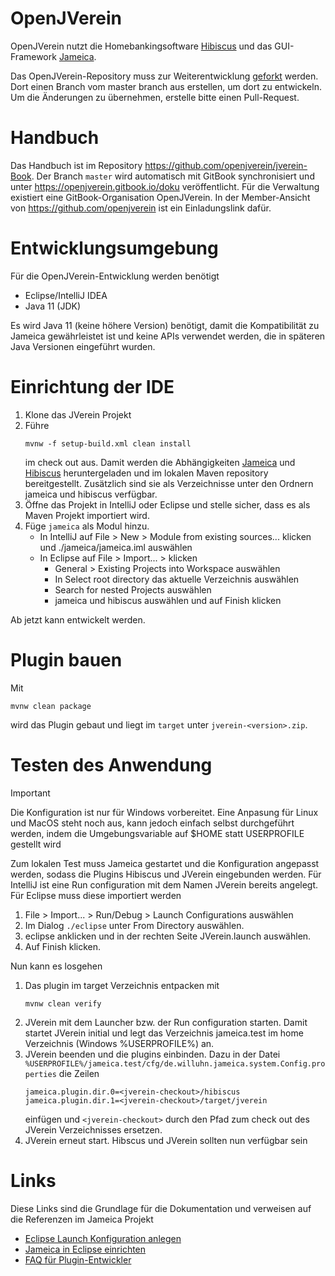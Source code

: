 # OpenJVerein

OpenJVerein nutzt die Homebankingsoftware [Hibiscus](https://www.willuhn.de/products/hibiscus/) und das
GUI-Framework [Jameica](https://www.willuhn.de/products/jameica/).

Das OpenJVerein-Repository muss zur Weiterentwicklung [geforkt](https://github.com/openjverein/jverein/fork) werden.
Dort einen Branch vom master branch aus erstellen, um dort zu entwickeln. Um die Änderungen zu 
übernehmen, erstelle bitte einen Pull-Request. 

# Handbuch

Das Handbuch ist im Repository https://github.com/openjverein/jverein-Book. Der Branch `master` wird automatisch mit
GitBook synchronisiert und unter https://openjverein.gitbook.io/doku veröffentlicht. Für die Verwaltung existiert eine
GitBook-Organisation OpenJVerein. In der Member-Ansicht von https://github.com/openjverein ist ein Einladungslink dafür.

# Entwicklungsumgebung

Für die OpenJVerein-Entwicklung werden benötigt

- Eclipse/IntelliJ IDEA
- Java 11 (JDK)

Es wird Java 11 (keine höhere Version) benötigt, damit die Kompatibilität zu Jameica gewährleistet ist und keine APIs
verwendet werden, die in späteren Java Versionen eingeführt wurden.

# Einrichtung der IDE

1. Klone das JVerein Projekt
2. Führe
   ```maven
   mvnw -f setup-build.xml clean install
   ```
   im check out aus. Damit werden die Abhängigkeiten [Jameica](https://www.willuhn.de/products/jameica/) und
   [Hibiscus](https://www.willuhn.de/products/hibiscus/) heruntergeladen und im lokalen Maven repository
   bereitgestellt. Zusätzlich sind sie als Verzeichnisse unter den Ordnern jameica und hibiscus verfügbar.
3. Öffne das Projekt in IntelliJ oder Eclipse und stelle sicher, dass es als Maven Projekt importiert wird.
4. Füge `jameica` als Modul hinzu.
    - In IntelliJ auf File > New > Module from existing sources... klicken und ./jameica/jameica.iml auswählen
    - In Eclipse auf File > Import... > klicken
        - General > Existing Projects into Workspace auswählen
        - In Select root directory das aktuelle Verzeichnis auswählen
        - Search for nested Projects auswählen
        - jameica und hibiscus auswählen und auf Finish klicken

Ab jetzt kann entwickelt werden.

# Plugin bauen

Mit

```maven
mvnw clean package
```

wird das Plugin gebaut und liegt im `target` unter `jverein-<version>.zip`.

# Testen des Anwendung

> [!IMPORTANT]
> Die Konfiguration ist nur für Windows vorbereitet. Eine Anpasung für Linux und MacOS steht noch aus, kann jedoch
> einfach selbst durchgeführt werden, indem die Umgebungsvariable auf $HOME statt USERPROFILE gestellt wird

Zum lokalen Test muss Jameica gestartet und die Konfiguration angepasst werden, sodass die Plugins Hibiscus und 
JVerein eingebunden werden. Für IntelliJ ist eine Run configuration mit dem Namen JVerein bereits angelegt. Für 
Eclipse muss diese importiert werden
1. File > Import... > Run/Debug > Launch Configurations auswählen
2. Im Dialog `./eclipse` unter From Directory auswählen.
3. eclipse anklicken und in der rechten Seite JVerein.launch auswählen.
4. Auf Finish klicken.

Nun kann es losgehen
1. Das plugin im target Verzeichnis entpacken mit
   ```maven
   mvnw clean verify
   ```
2. JVerein mit dem Launcher bzw. der Run configuration starten. Damit startet JVerein initial und legt das 
   Verzeichnis jameica.test im home Verzeichnis (Windows %USERPROFILE%) an.
3. JVerein beenden und die plugins einbinden. Dazu in der Datei
   `%USERPROFILE%/jameica.test/cfg/de.willuhn.jameica.system.Config.properties` die Zeilen
   ```properties
   jameica.plugin.dir.0=<jverein-checkout>/hibiscus
   jameica.plugin.dir.1=<jverein-checkout>/target/jverein
   ```
   einfügen und `<jverein-checkout>` durch den Pfad zum check out des JVerein Verzeichnisses ersetzen.
4. JVerein erneut start. Hibscus und JVerein sollten nun verfügbar sein

# Links

Diese Links sind die Grundlage für die Dokumentation und verweisen auf die Referenzen im Jameica Projekt 

- [Eclipse Launch Konfiguration anlegen](https://www.willuhn.de/wiki/doku.php?id=develop:eclipse#launch-konfiguration_anlegen)
- [Jameica in Eclipse einrichten](https://www.willuhn.de/wiki/doku.php?id=develop:eclipse)
- [FAQ für Plugin-Entwickler](https://www.willuhn.de/wiki/doku.php?id=develop:jameica:faq)